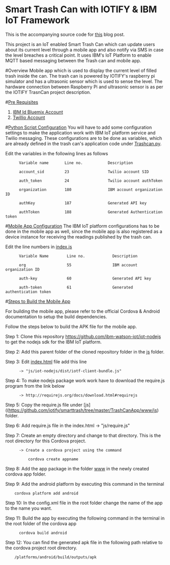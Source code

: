 # Smart Trash Can with IOTIFY & IBM IoT Framework

This is the accompanying source code for [this](https://blog.iotify.io/monitor-your-trash-can-with-iotify-ibm-iot-framework/) blog post.

This project is an IoT enabled Smart Trash Can which can update users about its current level through a mobile app and also notify via SMS in case the level breaches a critical point. It uses IBM's IoT Platform to enable MQTT based messaging between the Trash can and mobile app. 

#Overview
Mobile app which is used to display the current level of filled trash inside the can. The trash can is powered by IOTIFY's raspberry pi simulator and has a ultrasonic sensor which is used to sense the level.  The hardware connection between Raspberry Pi and ultrasonic sensor is as per the IOTIFY TrasnCan project description.


#[Pre Requisites](#pre-requisites)

1. [IBM Id Bluemix Account](https://console.ng.bluemix.net/registration/) 
2. [Twillio Account](https://www.twilio.com/try-twilio)


#[Python Script Configuration](#python-script-config)
You will have to add some configuration settings to make the application work with IBM IoT platform service and Twilio messaging.
These configurations are to be done as variables, which are already defined in the trash can's application code under [Trashcan.py](https://github.com/iotify/smarttrash/blob/master/Trashcan.py).

Edit the variables in the following lines as follows 

          Variable name       Line no.           Description

          account_sid         23                 Twilio account SID

          auth_token          24                 Twilio account authToken

          organization        180                IBM account organization ID

          authKey             187                Generated API key

          authToken	          188                Generated Authentication token

#[Mobile App Configuration](#mobile-app-config)
The IBM IoT platform configurations has to be done in the mobile app as well, since the mobile app is also registered as a device instance for receiving the readings published by the trash can.

Edit the line numbers in [index.js](https://github.com/iotify/smarttrash/blob/master/TrashCanApp/www/js/index.js)

          Variable Name        Line no.            Description

          org                  55                  IBM account organization ID

          auth-key             60                  Generated API key	

          auth-token           61                  Generated authentication token  


#[Steps to Build the Mobile App](#mobile-app-build)

For building the mobile app, please refer to the official Cordova & Android documentation to setup the build dependencies. 

Follow the steps below to build the APK file for the mobile app.

Step 1: Clone this repository https://github.com/ibm-watson-iot/iot-nodejs to get the nodejs sdk for the IBM IoT platform.

Step 2: Add this parent folder of the cloned repository folder in the [js](https://github.com/iotify/smarttrash/tree/master/TrashCanApp/www/js) folder.

Step 3: Edit [index.html](https://github.com/iotify/smarttrash/blob/master/TrashCanApp/www/index.html) file add this line
          
          -> "js/iot-nodejs/dist/iotf-client-bundle.js"

Step 4: To make nodejs package work work have to download the require.js program from the link below 

          -> http://requirejs.org/docs/download.html#requirejs
          
Step 5: Copy the require.js file under [js]((https://github.com/iotify/smarttrash/tree/master/TrashCanApp/www/js) folder.

Step 6: Add require.js file in the index.html
          -> "js/require.js"


Step 7: Create an empty directory and change to that directory. This is the root directory for this Cordova project.

          -> Create a cordova project using the command 

	          cordova create appname

Step 8: Add the app package in the folder [www](https://github.com/iotify/smarttrash/tree/master/TrashCanApp/www) in the newly created cordova app folder.

Step 9: Add the android platform by executing this command in the terminal

		cordova platform add android
		
Step 10:	In the config.xml file in the root folder change the name of the app to the name you want.

Step 11: Build the app by executing the following command in the terminal in the root folder of the cordova app
          
          cordova build android

Step 12: You can find the generated apk file in the following path relative to the cordova project root directory.
	
		/platforms/android/build/outputs/apk
			




